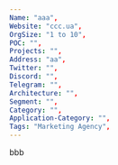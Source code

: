 ```yaml
--- 
Name: "aaa", 
Website: "ccc.ua", 
OrgSize: "1 to 10", 
POC: "", 
Projects: "", 
Address: "aa", 
Twitter: "", 
Discord: "",
Telegram: "", 
Architecture: "",  
Segment: "", 
Category: "", 
Application-Category: "", 
Tags: "Marketing Agency",
--- 
```

<!--lang:en--> 
bbb
<!--lang:es--] 

<!--lang:de--] 

<!--lang:fr--] 

<!--lang:pl--] 

<!--lang:uk--] 

[!--lang:*--> 
